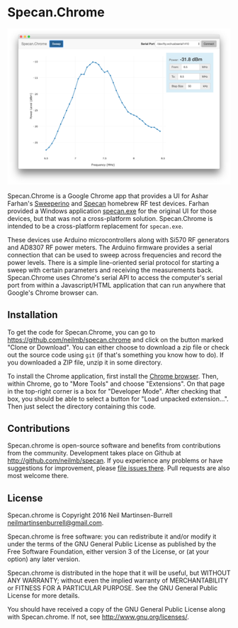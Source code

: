 # Specan.Chrome

![Screenshot](screenshot.png)

Specan.Chrome is a Google Chrome app that provides a UI for Ashar Farhan's
[Sweeperino](http://hfsignals.blogspot.com/p/sweeperino.html) and
[Specan](http://hfsignals.blogspot.com/p/specan-reboot-of-w7zoi.html) homebrew
RF test devices. Farhan provided a Windows application
[specan.exe](https://github.com/afarhan/specan-ui) for the original UI for
those devices, but that was not a cross-platform solution.  Specan.Chrome
is intended to be a cross-platform replacement for `specan.exe`.

These devices use Arduino microcontrollers along with Si570 RF generators and
AD8307 RF power meters. The Arduino firmware provides a serial connection that
can be used to sweep across frequencies and record the power levels.  There is
a simple line-oriented serial protocol for starting a sweep with certain
parameters and receiving the measurements back.  Specan.Chrome uses Chrome's
serial API to access the computer's serial port from within a Javascript/HTML
application that can run anywhere that Google's Chrome browser can.

## Installation

To get the code for Specan.Chrome, you can go to
<https://github.com/neilmb/specan.chrome> and click on the button marked "Clone
or Download". You can either choose to download a zip file or check out the
source code using `git` (if that's something you know how to do).  If you
downloaded a ZIP file, unzip it in some directory.

To install the Chrome application, first install the [Chrome
browser](https://www.google.com/chrome). Then, within Chrome, go to "More Tools"
and choose "Extensions". On that page in the top-right corner is a box for
"Developer Mode". After checking that box, you should be able to select a
button for "Load unpacked extension...". Then just select the directory
containing this code.

## Contributions

Specan.chrome is open-source software and benefits from contributions from the
community. Development takes place on Github at
<http://github.com/neilmb/specan>. If you experience any problems or have
suggestions for improvement, please [file issues
there](https://github.com/neilmb/specan.chrome/issues). Pull requests are
also most welcome there.

## License

Specan.chrome is Copyright 2016 Neil Martinsen-Burrell
<neilmartinsenburrell@gmail.com>.

Specan.chrome is free software: you can redistribute it and/or modify
it under the terms of the GNU General Public License as published by
the Free Software Foundation, either version 3 of the License, or
(at your option) any later version.

Specan.chrome is distributed in the hope that it will be useful,
but WITHOUT ANY WARRANTY; without even the implied warranty of
MERCHANTABILITY or FITNESS FOR A PARTICULAR PURPOSE.  See the
GNU General Public License for more details.

You should have received a copy of the GNU General Public License
along with Specan.chrome.  If not, see <http://www.gnu.org/licenses/>.

